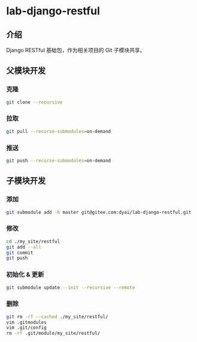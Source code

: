 # lab-django-restful

## 介绍

Django RESTful 基础包，作为相关项目的 Git 子模块共享。

## 父模块开发

### 克隆

```bash
git clone --recursive
```

### 拉取

```bash
git pull --recurse-submodules=on-demand
```

### 推送

```bash
git push --recurse-submodules=on-demand
```

## 子模块开发

### 添加

```bash
git submodule add -b master git@gitee.com:dyai/lab-django-restful.git ./my_site/restful
```

### 修改

```bash
cd ./my_site/restful
git add --all
git commit
git push
```

### 初始化 & 更新

```bash
git submodule update --init --recursive --remote
```

### 删除

```bash
git rm -rf --cached ./my_site/restful/
vim .gitmodules
vim .git/config
rm -rf .git/module/my_site/restful/
```
